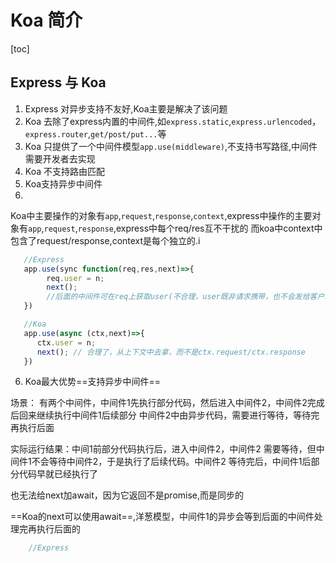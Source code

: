 # Koa 简介

[toc]

## Express 与 Koa

1. Express 对异步支持不友好,Koa主要是解决了该问题
2. Koa
   去除了express内置的中间件,如`express.static`,`express.urlencoded`，`express.router`,`get/post/put...`等
3. Koa 只提供了一个中间件模型`app.use(middleware)`,不支持书写路径,中间件需要开发者去实现
4. Koa 不支持路由匹配
4. Koa支持异步中间件
5.

Koa中主要操作的对象有`app`,`request`,`response`,`context`,express中操作的主要对象有`app`,`request`,`response`,express中每个req/res互不干扰的
而koa中context中包含了request/response,context是每个独立的.i


```javascript
   //Express
   app.use(sync function(req,res,next)=>{
        req.user = n;
        next();
        //后面的中间件可在req上获取user(不合理，user既非请求携带，也不会发给客户端，凭啥放它身上)
   })

   //Koa
   app.use(async (ctx,next)=>{
      ctx.user = n;
      next(); // 合理了，从上下文中去拿，而不是ctx.request/ctx.response
   })
```

6. Koa最大优势==支持异步中间件==

场景：
有两个中间件，中间件1先执行部分代码，然后进入中间件2，中间件2完成后回来继续执行中间件1后续部分
中间件2中由异步代码，需要进行等待，等待完再执行后面

实际运行结果：中间1前部分代码执行后，进入中间件2，中间件2
需要等待，但中间件1不会等待中间件2，于是执行了后续代码。中间件2
等待完后，中间件1后部分代码早就已经执行了

也无法给next加await，因为它返回不是promise,而是同步的

==Koa的next可以使用await==,洋葱模型，中间件1的异步会等到后面的中间件处理完再执行后面的

```javascript
    //Express

```

